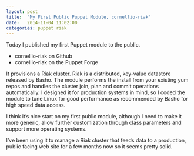 ```yaml
---
layout: post
title:  "My First Public Puppet Module, cornellio-riak"
date:   2014-11-04 11:02:00
categories: puppet riak
---
```


Today I published my first Puppet module to the public.

* cornellio-riak on Github
* cornellio-riak on the Puppet Forge

It provisions a Riak cluster. Riak is a distributed, key-value datastore released by Basho. The module performs the install from your existing yum repos and handles the cluster join, plan and commit operations automatically. I designed it for production systems in mind, so I coded the module to tune Linux for good performance as recommended by Basho for high speed data access.

I think it’s nice start on my first public module, although I need to make it more generic, allow further customization through class parameters and support more operating systems.

I’ve been using it to manage a Riak cluster that feeds data to a production, public facing web site for a few months now so it seems pretty solid.